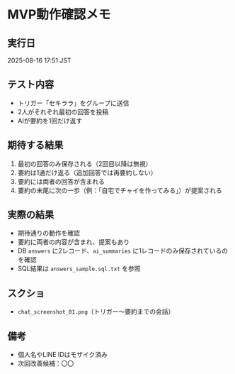 # MVP動作確認メモ

## 実行日
2025-08-16 17:51 JST

## テスト内容
- トリガー「セキララ」をグループに送信
- 2人がそれぞれ最初の回答を投稿
- AIが要約を1回だけ返す

## 期待する結果
1. 最初の回答のみ保存される（2回目以降は無視）
2. 要約は1通だけ返る（追加回答では再要約しない）
3. 要約には両者の回答が含まれる
4. 要約の末尾に次の一歩（例：「自宅でチャイを作ってみる」）が提案される

## 実際の結果
- 期待通りの動作を確認
- 要約に両者の内容が含まれ、提案もあり
- DB `answers` に2レコード、`ai_summaries` に1レコードのみ保存されているのを確認
- SQL結果は `answers_sample.sql.txt` を参照

## スクショ
- `chat_screenshot_01.png`（トリガー〜要約までの会話）

## 備考
- 個人名やLINE IDはモザイク済み
- 次回改善候補：〇〇
